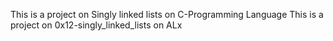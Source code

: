 This is a project on Singly linked lists on C-Programming Language
This is a project on 0x12-singly_linked_lists on ALx

